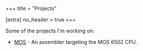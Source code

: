 +++
title = "Projects"

[extra]
no_header = true
+++

Some of the projects I'm working on:

* [MOS](https://mos.datatra.sh) - An assembler targeting the MOS 6502 CPU.